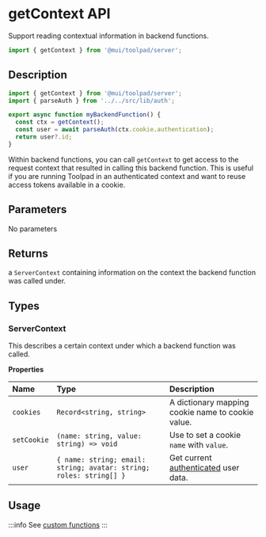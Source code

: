 # getContext API

<p class="description">Support reading contextual information in backend functions.</p>

```jsx
import { getContext } from '@mui/toolpad/server';
```

## Description

```jsx
import { getContext } from '@mui/toolpad/server';
import { parseAuth } from '../../src/lib/auth';

export async function myBackendFunction() {
  const ctx = getContext();
  const user = await parseAuth(ctx.cookie.authentication);
  return user?.id;
}
```

Within backend functions, you can call `getContext` to get access to the request context that resulted in calling this backend function. This is useful if you are running Toolpad in an authenticated context and want to reuse access tokens available in a cookie.

## Parameters

No parameters

## Returns

a `ServerContext` containing information on the context the backend function was called under.

## Types

### ServerContext

This describes a certain context under which a backend function was called.

**Properties**

| Name        | Type                                                               | Description                                                               |
| :---------- | :----------------------------------------------------------------- | :------------------------------------------------------------------------ |
| `cookies`   | `Record<string, string>`                                           | A dictionary mapping cookie name to cookie value.                         |
| `setCookie` | `(name: string, value: string) => void`                            | Use to set a cookie `name` with `value`.                                  |
| `user`      | `{ name: string; email: string; avatar: string; roles: string[] }` | Get current [authenticated](/toolpad/concepts/authentication/) user data. |

## Usage

:::info
See [custom functions](/toolpad/concepts/custom-functions/)
:::

